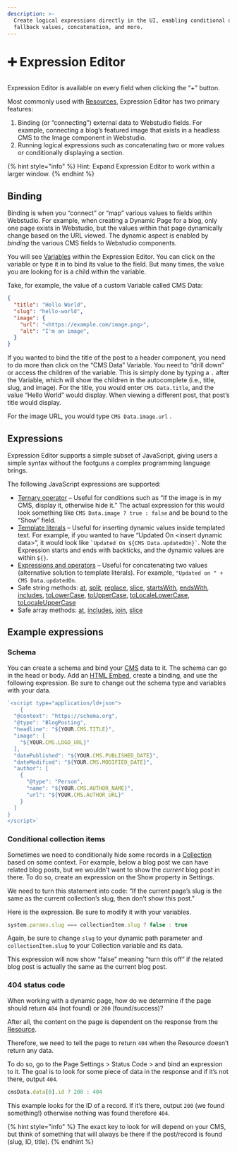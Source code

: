 ```yaml
---
description: >-
  Create logical expressions directly in the UI, enabling conditional display,
  fallback values, concatenation, and more.
---
```


# ➕ Expression Editor

<figure><img src="../../.gitbook/assets/webstudio-expression-editor.png" alt=""><figcaption></figcaption></figure>

Expression Editor is available on every field when clicking the “+” button.

Most commonly used with [Resources](variables.md#resource), Expression Editor has two primary features:

1. Binding (or “connecting”) external data to Webstudio fields. For example, connecting a blog’s featured image that exists in a headless CMS to the Image component in Webstudio.
2. Running logical expressions such as concatenating two or more values or conditionally displaying a section.

{% hint style="info" %}
Hint: Expand Expression Editor to work within a larger window.
{% endhint %}

## Binding

Binding is when you “connect” or “map” various values to fields within Webstudio. For example, when creating a Dynamic Page for a blog, only one page exists in Webstudio, but the values within that page dynamically change based on the URL viewed. The dynamic aspect is enabled by _binding_ the various CMS fields to Webstudio components.

You will see [Variables](variables.md) within the Expression Editor. You can click on the variable or type it in to bind its value to the field. But many times, the value you are looking for is a child within the variable.

Take, for example, the value of a custom Variable called CMS Data:

```json
{
  "title": "Hello World",
  "slug": "hello-world",
  "image": {
    "url": "<https://example.com/image.png>",
    "alt": "I'm an image",
  }
}
```

If you wanted to bind the title of the post to a header component, you need to do more than click on the “CMS Data” Variable. You need to “drill down” or access the children of the variable. This is simply done by typing a `.` after the Variable, which will show the children in the autocomplete (i.e., title, slug, and image). For the title, you would enter `CMS Data.title`, and the value “Hello World” would display. When viewing a different post, that post’s title would display.

For the image URL, you would type `CMS Data.image.url` .

## Expressions

Expression Editor supports a simple subset of JavaScript, giving users a simple syntax without the footguns a complex programming language brings.

The following JavaScript expressions are supported:

* [Ternary operator](https://developer.mozilla.org/en-US/docs/Web/JavaScript/Reference/Operators/Conditional_operator) – Useful for conditions such as “If the image is in my CMS, display it, otherwise hide it.” The actual expression for this would look something like `CMS Data.image ? true : false` and be bound to the “Show” field.
* [Template literals](https://developer.mozilla.org/en-US/docs/Web/JavaScript/Reference/Template_literals) – Useful for inserting dynamic values inside templated text. For example, if you wanted to have “Updated On \<insert dynamic data>”, it would look like `` `Updated On ${CMS Data.updatedOn}` ``. Note the Expression starts and ends with backticks, and the dynamic values are within `${}`.
* [Expressions and operators](https://developer.mozilla.org/en-US/docs/Web/JavaScript/Guide/Expressions_and_Operators) – Useful for concatenating two values (alternative solution to template literals). For example, `"Updated on " + CMS Data.updatedOn`.
* Safe string methods: [at](https://developer.mozilla.org/en-US/docs/Web/JavaScript/Reference/Global_Objects/String/at), [split](https://developer.mozilla.org/en-US/docs/Web/JavaScript/Reference/Global_Objects/String/split), [replace](https://developer.mozilla.org/en-US/docs/Web/JavaScript/Reference/Global_Objects/String/replace), [slice](https://developer.mozilla.org/en-US/docs/Web/JavaScript/Reference/Global_Objects/String/slice), [startsWith](https://developer.mozilla.org/en-US/docs/Web/JavaScript/Reference/Global_Objects/String/startsWith), [endsWith](https://developer.mozilla.org/en-US/docs/Web/JavaScript/Reference/Global_Objects/String/endsWith), [includes](https://developer.mozilla.org/en-US/docs/Web/JavaScript/Reference/Global_Objects/String/includes), [toLowerCase](https://developer.mozilla.org/en-US/docs/Web/JavaScript/Reference/Global_Objects/String/toLowerCase), [toUpperCase](https://developer.mozilla.org/en-US/docs/Web/JavaScript/Reference/Global_Objects/String/toUpperCase), [toLocaleLowerCase](https://developer.mozilla.org/en-US/docs/Web/JavaScript/Reference/Global_Objects/String/toLocaleLowerCase), [toLocaleUpperCase](https://developer.mozilla.org/en-US/docs/Web/JavaScript/Reference/Global_Objects/String/toLocaleUpperCase)
* Safe array methods: [at](https://developer.mozilla.org/en-US/docs/Web/JavaScript/Reference/Global_Objects/Array/at), [includes](https://developer.mozilla.org/en-US/docs/Web/JavaScript/Reference/Global_Objects/Array/includes), [join](https://developer.mozilla.org/en-US/docs/Web/JavaScript/Reference/Global_Objects/Array/join), [slice](https://developer.mozilla.org/en-US/docs/Web/JavaScript/Reference/Global_Objects/Array/slice)

## Example expressions

### Schema

You can create a schema and bind your [CMS](cms.md) data to it. The schema can go in the head or body. Add an [HTML Embed](../core-components/html-embed.md), create a binding, and use the following expression. Be sure to change out the schema type and variables with your data.

```javascript
`<script type="application/ld+json">
    {
  "@context": "https://schema.org",
  "@type": "BlogPosting",
  "headline": "${YOUR.CMS.TITLE}",
  "image": [
    "${YOUR.CMS.LOGO_URL}"
  ],
  "datePublished": "${YOUR.CMS.PUBLISHED_DATE}",
  "dateModified": "${YOUR.CMS.MODIFIED_DATE}",
  "author": [
    {
      "@type": "Person",
      "name": "${YOUR.CMS.AUTHOR_NAME}",
      "url": "${YOUR.CMS.AUTHOR_URL}"
    }
  ]
}
</script>`
```

### Conditional collection items

Sometimes we need to conditionally hide some records in a [Collection](broken-reference) based on some context. For example, below a blog post we can have related blog posts, but we wouldn’t want to show the _current_ blog post in there. To do so, create an expression on the Show property in Settings.

We need to turn this statement into code: “If the current page’s slug is the same as the current collection’s slug, then don’t show this post.”

Here is the expression. Be sure to modify it with your variables.

```javascript
system.params.slug === collectionItem.slug ? false : true
```

Again, be sure to change `slug` to your dynamic path parameter and `collectionItem.slug` to your Collection variable and its data.

This expression will now show “false” meaning “turn this off” if the related blog post is actually the same as the current blog post.

### 404 status code

When working with a dynamic page, how do we determine if the page should return `404` (not found) or `200` (found/success)?

After all, the content on the page is dependent on the response from the [Resource](variables.md#resource).

Therefore, we need to tell the page to return `404` when the Resource doesn’t return any data.

To do so, go to the Page Settings > Status Code > and bind an expression to it. The goal is to look for some piece of data in the response and if it’s not there, output `404`.

```javascript
cmsData.data[0].id ? 200 : 404
```

This example looks for the ID of a record. If it’s there, output `200` (we found something!) otherwise nothing was found therefore `404`.

{% hint style="info" %}
The exact key to look for will depend on your CMS, but think of something that will always be there if the post/record is found (slug, ID, title).
{% endhint %}
